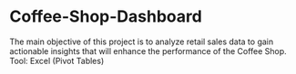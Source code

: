 # Coffee-Shop-Dashboard
The main objective of this project is to analyze retail sales data to gain actionable insights that will enhance the performance of the Coffee Shop.
Tool: Excel (Pivot Tables)
